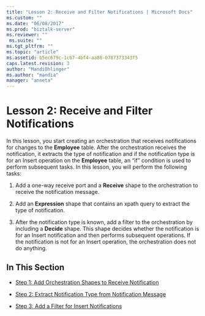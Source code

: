 ```yaml
---
title: "Lesson 2: Receive and Filter Notifications | Microsoft Docs"
ms.custom: ""
ms.date: "06/08/2017"
ms.prod: "biztalk-server"
ms.reviewer: ""
 ms.suite: ""
ms.tgt_pltfrm: ""
ms.topic: "article"
ms.assetid: b5ec679c-1c67-4bf4-aa88-0787373343f5
caps.latest.revision: 3
author: "MandiOhlinger"
ms.author: "mandia"
manager: "anneta"
---
```

# Lesson 2: Receive and Filter Notifications
In this lesson, you start creating an orchestration that receives notifications for changes to the **Employee** table. After the orchestration receives the notification, it extracts the type of notification and if the notification type is for an Insert operation on the **Employee** table, an “if” condition is used to perform subsequent tasks. In this lesson, you will perform the following tasks:  
  
1.  Add a one-way receive port and a **Receive** shape to the orchestration to receive the notification message.  
  
2.  Add an **Expression** shape that contains an xpath query to extract the type of notification.  
  
3.  After the notification type is known, add a filter to the orchestration by including a **Decide** shape. This shape decides whether the notification is for an Insert notification and then performs subsequent operations. If the notification is not for an Insert operation, the orchestration does not do anything.  
  
## In This Section  
  
-   [Step 1: Add Orchestration Shapes to Receive Notification](../../adapters-and-accelerators/adapter-sql/step-1-add-orchestration-shapes-to-receive-notification.md)  
  
-   [Step 2: Extract Notification Type from Notification Message](../../adapters-and-accelerators/adapter-sql/step-2-extract-notification-type-from-notification-message.md)  
  
-   [Step 3: Add a Filter for Insert Notifications](../../adapters-and-accelerators/adapter-sql/step-3-add-a-filter-for-insert-notifications.md)